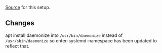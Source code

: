 
[Source](https://kubernetes.io/blog/2020/05/21/wsl-docker-kubernetes-on-the-windows-desktop/#minikube-enabling-systemd) for this setup.

## Changes

apt install daemonize into ```/usr/bin/daemonize``` instead of ```/usr/sbin/daemonize``` so enter-systemd-namespace has been updated to reflect that.